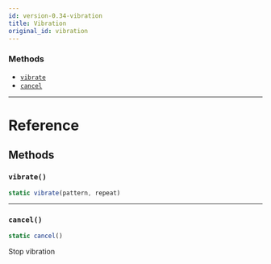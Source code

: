 ```yaml
---
id: version-0.34-vibration
title: Vibration
original_id: vibration
---
```




### Methods

- [`vibrate`](vibration.md#vibrate)
- [`cancel`](vibration.md#cancel)




---

# Reference

## Methods

### `vibrate()`

```javascript
static vibrate(pattern, repeat)
```



---

### `cancel()`

```javascript
static cancel()
```


Stop vibration




